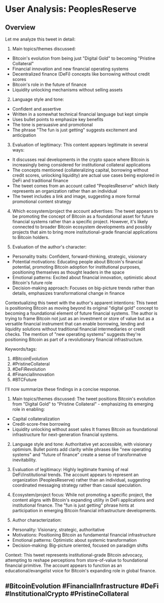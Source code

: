 # User Analysis: PeoplesReserve

## Overview

<think>
Let me analyze this tweet in detail:

1. Main topics/themes discussed:
- Bitcoin's evolution from being just "Digital Gold" to becoming "Pristine Collateral"
- Financial innovation and new financial operating systems
- Decentralized finance (DeFi) concepts like borrowing without credit scores
- Bitcoin's role in the future of finance
- Liquidity unlocking mechanisms without selling assets

2. Language style and tone:
- Confident and assertive
- Written in a somewhat technical financial language but kept simple
- Uses bullet points to emphasize key benefits
- The tone is persuasive and promotional
- The phrase "The fun is just getting" suggests excitement and anticipation

3. Evaluation of legitimacy:
This content appears legitimate in several ways:
- It discusses real developments in the crypto space where Bitcoin is increasingly being considered for institutional collateral applications
- The concepts mentioned (collateralizing capital, borrowing without credit scores, unlocking liquidity) are actual use cases being explored in DeFi and traditional finance
- The tweet comes from an account called "PeoplesReserve" which likely represents an organization rather than an individual
- The tweet includes a link and image, suggesting a more formal promotional content strategy

4. Which ecosystem/project the account advertises:
The tweet appears to be promoting the concept of Bitcoin as a foundational asset for future financial systems rather than a specific project. However, it's likely connected to broader Bitcoin ecosystem developments and possibly projects that aim to bring more institutional-grade financial applications to Bitcoin holders.

5. Evaluation of the author's character:
- Personality traits: Confident, forward-thinking, strategic, visionary
- Potential motivations: Educating people about Bitcoin's financial potential, promoting Bitcoin adoption for institutional purposes, positioning themselves as thought leaders in the space
- Emotional patterns: Excited about financial innovation, optimistic about Bitcoin's future role
- Decision-making approach: Focuses on big-picture trends rather than details, emphasizes transformational change in finance

Contextualizing this tweet with the author's apparent intentions:
This tweet is positioning Bitcoin as moving beyond its original "digital gold" concept to becoming a foundational element of future financial systems. The author is trying to frame Bitcoin not just as an investment or store of value but as a versatile financial instrument that can enable borrowing, lending and liquidity solutions without traditional financial intermediaries or credit checks. The mention of "new operating systems" suggests they're positioning Bitcoin as part of a revolutionary financial infrastructure.

Keywords/tags:
1. #BitcoinEvolution
2. #PristineCollateral
3. #DeFiRevolution
4. #FinancialInnovation
5. #BTCFuture

I'll now summarize these findings in a concise response.
</think>

1. Main topics/themes discussed:
The tweet positions Bitcoin's evolution from "Digital Gold" to "Pristine Collateral" - emphasizing its emerging role in enabling:
- Capital collateralization
- Credit-score-free borrowing
- Liquidity unlocking without asset sales
It frames Bitcoin as foundational infrastructure for next-generation financial systems.

2. Language style and tone:
Authoritative yet accessible, with visionary optimism. Bullet points add clarity while phrases like "new operating systems" and "future of finance" create a sense of transformative inevitability.

3. Evaluation of legitimacy:
Highly legitimate framing of real DeFi/institutional trends. The account appears to represent an organization (PeoplesReserve) rather than an individual, suggesting coordinated messaging strategy rather than casual speculation.

4. Ecosystem/project focus:
While not promoting a specific project, the content aligns with Bitcoin's expanding utility in DeFi applications and institutional finance. The "fun is just getting" phrase hints at participation in emerging Bitcoin financial infrastructure developments.

5. Author characterization:
- Personality: Visionary, strategic, authoritative
- Motivations: Positioning Bitcoin as fundamental financial infrastructure
- Emotional patterns: Optimistic about systemic transformation
- Decision-making: Big-picture oriented, focused on paradigm shifts

Context: This tweet represents institutional-grade Bitcoin advocacy, attempting to reshape perceptions from store-of-value to foundational financial primitive. The account appears to function as an educational/evangelist voice for Bitcoin's expanding role in global finance.

#BitcoinEvolution #FinancialInfrastructure #DeFi #InstitutionalCrypto #PristineCollateral
---
